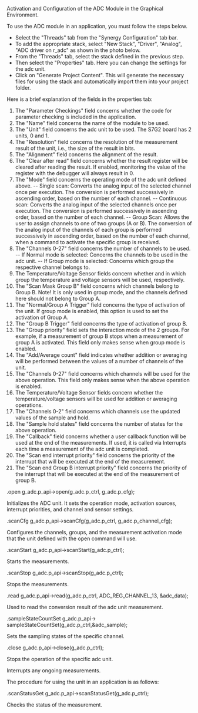 Activation and Configuration of the ADC Module in the Graphical Environment.

To use the ADC module in an application, you must follow the steps below.
- Select the "Threads" tab from the "Synergy Configuration" tab bar.
- To add the appropriate stack, select "New Stack", "Driver", "Analog", "ADC driver on r_adc" as shown in the photo below.
- From the "Threads" tab, select the stack defined in the previous step.
- Then select the "Properties" tab. Here you can change the settings for the adc unit.
- Click on "Generate Project Content". This will generate the necessary files for using the stack and automatically import them into your project folder.

Here is a brief explanation of the fields in the properties tab:
1. The "Parameter Checkings" field concerns whether the code for parameter checking is included in the application.
2. The "Name" field concerns the name of the module to be used.
3. The "Unit" field concerns the adc unit to be used. The S7G2 board has 2 units, 0 and 1.
4. The "Resolution" field concerns the resolution of the measurement result of the unit, i.e., the size of the result in bits.
5. The "Alignment" field concerns the alignment of the result.
6. The "Clear after read" field concerns whether the result register will be cleared after reading the result. If enabled, monitoring the value of the register with the debugger will always result in 0.
7. The "Mode" field concerns the operating mode of the adc unit defined above.
-- Single scan: Converts the analog input of the selected channel once per execution. The conversion is performed successively in ascending order, based on the number of each channel.
-- Continuous scan: Converts the analog input of the selected channels once per execution. The conversion is performed successively in ascending order, based on the number of each channel.
-- Group Scan: Allows the user to assign channels to one of two groups (A or B). The conversion of the analog input of the channels of each group is performed successively in ascending order, based on the number of each channel, when a command to activate the specific group is received.
8. The "Channels 0-27" field concerns the number of channels to be used.
-- If Normal mode is selected: Concerns the channels to be used in the adc unit.
-- If Group mode is selected: Concerns which group the respective channel belongs to.
9. The Temperature/Voltage Sensor fields concern whether and in which group the temperature and voltage sensors will be used, respectively.
10. The "Scan Mask Group B" field concerns which channels belong to Group B. Note! It is only used in group mode, and the channels defined here should not belong to Group A.
11. The "Normal/Group A Trigger" field concerns the type of activation of the unit. If group mode is enabled, this option is used to set the activation of Group A.
12. The "Group B Trigger" field concerns the type of activation of group B.
13. The "Group priority" field sets the interaction mode of the 2 groups. For example, if a measurement of group B stops when a measurement of group A is activated. This field only makes sense when group mode is enabled.
14. The "Add/Average count" field indicates whether addition or averaging will be performed between the values of a number of channels of the unit.
15. The "Channels 0-27" field concerns which channels will be used for the above operation. This field only makes sense when the above operation is enabled.
16. The Temperature/Voltage Sensor fields concern whether the temperature/voltage sensors will be used for addition or averaging operations.
17. The "Channels 0-2" field concerns which channels use the updated values of the sample and hold.
18. The "Sample hold states" field concerns the number of states for the above operation.
19. The "Callback" field concerns whether a user callback function will be used at the end of the measurements. If used, it is called via Interrupts each time a measurement of the adc unit is completed.
20. The "Scan end interrupt priority" field concerns the priority of the interrupt that will be executed at the end of the measurement.
21. The "Scan end Group B interrupt priority" field concerns the priority of the interrupt that will be executed at the end of the measurement of group B.


.open g_adc.p_api->open(g_adc.p_ctrl, g_adc.p_cfg);


Initializes the ADC unit. It sets the operation mode, activation sources, interrupt priorities, and channel and sensor settings.


.scanCfg g_adc.p_api->scanCfg(g_adc.p_ctrl, g_adc.p_channel_cfg);


Configures the channels, groups, and the measurement activation mode that the unit defined with the open command will use.


.scanStart g_adc.p_api->scanStart(g_adc.p_ctrl);


Starts the measurements.


.scanStop g_adc.p_api->scanStop(g_adc.p_ctrl);


Stops the measurements.


.read g_adc.p_api->read(g_adc.p_ctrl, ADC_REG_CHANNEL_13, &adc_data);


Used to read the conversion result of the adc unit measurement.


.sampleStateCountSet g_adc.p_api-> sampleStateCountSet(g_adc.p_ctrl,&adc_sample);


Sets the sampling states of the specific channel.


.close g_adc.p_api->close(g_adc.p_ctrl);


Stops the operation of the specific adc unit.


Interrupts any ongoing measurements.


The procedure for using the unit in an application is as follows:


.scanStatusGet g_adc.p_api->scanStatusGet(g_adc.p_ctrl);


Checks the status of the measurement.
